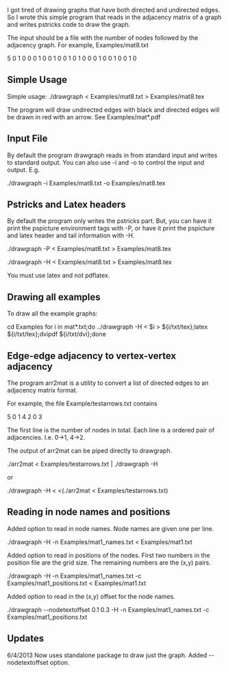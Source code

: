
I got tired of drawing graphs that have both directed and undirected edges. So
I wrote this simple program that reads in the adjacency matrix of a graph and
writes pstricks code to draw the graph.

The input should be a file with the number of nodes followed by the adjacency
graph. For example, Examples/mat8.txt

5
0 1 0 0 0
1 0 0 1 0
0 1 0 1 0
0 0 1 0 0
1 0 0 1 0

## Simple Usage
Simple usage:
./drawgraph < Examples/mat8.txt > Examples/mat8.tex

The program will draw undirected edges with black and directed edges will be
drawn in red with an arrow. See Examples/mat*.pdf

## Input File
By default the program drawgraph reads in from standard input and writes to
standard output. You can also use -i and -o to control the input and output.
E.g.

./drawgraph -i Examples/mat8.txt -o Examples/mat8.tex

## Pstricks and Latex headers
By default the program only writes the pstricks part. But, you can have it
print the pspicture environment tags with -P, or have it print the pspicture
and latex header and tail information with -H.

./drawgraph -P < Examples/mat8.txt > Examples/mat8.tex

./drawgraph -H < Examples/mat8.txt > Examples/mat8.tex

You must use latex and not pdflatex.

## Drawing all examples
To draw all the example graphs:

cd Examples
for i in mat*.txt;do ../drawgraph -H < $i > ${i/txt/tex};latex ${i/txt/tex};dvipdf ${i/txt/dvi};done

## Edge-edge adjacency to vertex-vertex adjacency
The program arr2mat is a utility to convert a list of directed edges to
an adjacency matrix format.

For example, the file Example/testarrows.txt contains

5
0 1
4 2
0 3

The first line is the number of nodes in total. Each line is a
ordered pair of adjacencies. I.e. 0->1, 4->2.

The output of arr2mat can be piped directly to drawgraph.

./arr2mat < Examples/testarrows.txt | ./drawgraph -H

or

./drawgraph -H < <(./arr2mat < Examples/testarrows.txt) 

## Reading in node names and positions

Added option to read in node names. Node names are given one per line.

./drawgraph -H -n Examples/mat1_names.txt < Examples/mat1.txt

Added option to read in positions of the nodes. First two numbers in the position
file are the grid size. The remaining numbers are the (x,y) pairs.

./drawgraph -H -n Examples/mat1_names.txt -c Examples/mat1_positions.txt < Examples/mat1.txt

Added option to read in the (x,y) offset for the node names.

./drawgraph --nodetextoffset 0.1 0.3 -H -n Examples/mat1_names.txt -c Examples/mat1_positions.txt

## Updates 
6/4/2013
Now uses standalone package to draw just the graph.
Added --nodetextoffset option.
